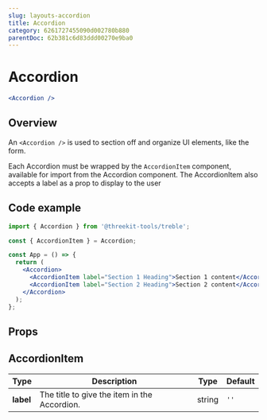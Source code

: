 ```yaml
---
slug: layouts-accordion
title: Accordion
category: 6261727455090d002780b880
parentDoc: 62b381c6d83ddd00270e9ba0
---
```


# Accordion

```jsx
<Accordion />
```

## Overview

An `<Accordion />` is used to section off and organize UI elements, like the form.

Each Accordion must be wrapped by the `AccordionItem` component, available for import from the Accordion component. The AccordionItem also accepts a label as a prop to display to the user

## Code example

```jsx
import { Accordion } from '@threekit-tools/treble';

const { AccordionItem } = Accordion;

const App = () => {
  return (
    <Accordion>
      <AccordionItem label="Section 1 Heading">Section 1 content</AccordionItem>
      <AccordionItem label="Section 2 Heading">Section 2 content</AccordionItem>
    </Accordion>
  );
};
```

## Props

## AccordionItem

| Type      | Description                                  | Type   | Default |
| --------- | -------------------------------------------- | ------ | ------- |
| **label** | The title to give the item in the Accordion. | string | `''`    |
